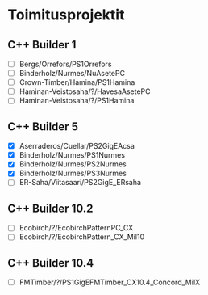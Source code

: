 # Toimitusprojektit

## C++ Builder 1

- [ ] Bergs/Orrefors/PS1Orrefors
- [ ] Binderholz/Nurmes/NuAsetePC
- [ ] Crown-Timber/Hamina/PS1Hamina
- [ ] Haminan-Veistosaha/?/HavesaAsetePC
- [ ] Haminan-Veistosaha/?/PS1Hamina

## C++ Builder 5

- [x] Aserraderos/Cuellar/PS2GigEAcsa
- [x] Binderholz/Nurmes/PS1Nurmes
- [x] Binderholz/Nurmes/PS2Nurmes
- [x] Binderholz/Nurmes/PS3Nurmes
- [ ] ER-Saha/Viitasaari/PS2GigE_ERsaha

## C++ Builder 10.2

- [ ] Ecobirch/?/EcobirchPatternPC_CX
- [ ] Ecobirch/?/EcobirchPattern_CX_Mil10

## C++ Builder 10.4

- [ ] FMTimber/?/PS1GigEFMTimber_CX10.4_Concord_MilX
